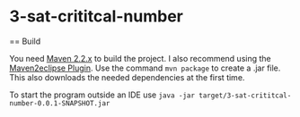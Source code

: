 3-sat-crititcal-number
======================

== Build

You need [Maven 2.2.x](http://maven.apache.org/download.cgi) to build the project.
I also recommend using the [Maven2eclipse Plugin](http://eclipse.org/m2e/download/).
Use the command ``mvn package`` to create a .jar file.
This also downloads the needed dependencies at the first time.


To start the program outside an IDE use
 ``java -jar target/3-sat-crititcal-number-0.0.1-SNAPSHOT.jar``